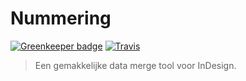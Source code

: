 # Nummering

[![Greenkeeper badge](https://badges.greenkeeper.io/maartenpaauw/nummering.svg?token=7fe72e851f47312f8c6963861d5cf25b000ee13180dda2def317aac1ed687eab&ts=1494959305804)](https://greenkeeper.io/)
[![Travis](https://img.shields.io/travis/rust-lang/rust.svg)](https://travis-ci.com/maartenpaauw/nummering.svg?token=gpJ3E5fs7AkPEudxjoD6)

> Een gemakkelijke data merge tool voor InDesign.
